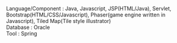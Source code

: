 Language/Component : Java, Javascript, JSP(HTML/Java), Servlet, Bootstrap(HTML/CSS/Javascript), Phaser(game engine written in Javascript), Tiled Map(Tile style illustrator)  
Database : Oracle  
Tool : Spring  

